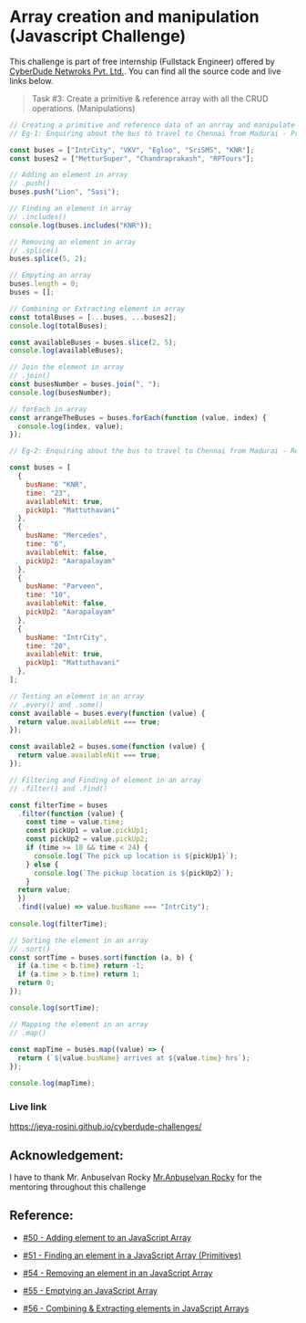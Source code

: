#  Array creation and manipulation (Javascript Challenge)

This challenge is part of free internship (Fullstack Engineer) offered by [CyberDude Netwroks Pvt. Ltd.](https://www.cyberdudenetworks.com/). You can find all the source code and live links below.

> Task #3:  Create a primitive & reference array with all the CRUD operations. (Manipulations)

```js
// Creating a primitive and reference data of an anrray and manipulate it
// Eg-1: Enquiring about the bus to travel to Chennai from Madurai - Primitive data type

const buses = ["IntrCity", "VKV", "Egloo", "SriSMS", "KNR"];
const buses2 = ["MetturSuper", "Chandraprakash", "RPTours"];

// Adding an element in array
// .push()
buses.push("Lion", "Sasi");

// Finding an element in array
// .includes()
console.log(buses.includes("KNR"));

// Removing an element in array
// .splice()
buses.splice(5, 2);

// Empyting an array
buses.length = 0;
buses = [];

// Combining or Extracting element in array
const totalBuses = [...buses, ...buses2];
console.log(totalBuses);

const availableBuses = buses.slice(2, 5);
console.log(availableBuses);

// Join the element in array
// .join()
const busesNumber = buses.join(", ");
console.log(busesNumber);

// forEach in array
const arrangeTheBuses = buses.forEach(function (value, index) {
  console.log(index, value);
});

// Eg-2: Enquiring about the bus to travel to Chennai from Madurai - Refrence data type

const buses = [
  { 
    busName: "KNR", 
    time: "23", 
    availableNit: true, 
    pickUp1: "Mattuthavani"
  },
  {
    busName: "Mercedes",
    time: "6",
    availableNit: false,
    pickUp2: "Aarapalayam"
  },
  {
    busName: "Parveen",
    time: "10",
    availableNit: false,
    pickUp2: "Aarapalayam"
  },
  {
    busName: "IntrCity",
    time: "20",
    availableNit: true,
    pickUp1: "Mattuthavani"
  },
];

// Testing an element in an array
// .every() and .some()
const available = buses.every(function (value) {
  return value.availableNit === true;
});

const available2 = buses.some(function (value) {
  return value.availableNit === true;
});

// Filtering and Finding of element in an array
// .filter() and .find()

const filterTime = buses
  .filter(function (value) {
    const time = value.time;
    const pickUp1 = value.pickUp1;
    const pickUp2 = value.pickUp2;
    if (time >= 18 && time < 24) {
      console.log(`The pick up location is ${pickUp1}`);
    } else {
      console.log(`The pickup location is ${pickUp2}`);
    }
  return value;
  })
  .find((value) => value.busName === "IntrCity");
 
console.log(filterTime);

// Sorting the element in an array
// .sort()
const sortTime = buses.sort(function (a, b) {
  if (a.time < b.time) return -1;
  if (a.time > b.time) return 1;
  return 0;
});

console.log(sortTime);

// Mapping the element in an array
// .map()
 
const mapTime = buses.map((value) => {
  return (`${value.busName} arrives at ${value.time} hrs`);
});

console.log(mapTime);

```
### Live link

https://jeya-rosini.github.io/cyberdude-challenges/


## Acknowledgement:

I have to thank Mr. Anbuselvan Rocky [Mr.Anbuselvan Rocky](https://github.com/anburocky3) for the mentoring throughout this challenge 


## Reference:

- [#50 - Adding element to an JavaScript Array](https://www.youtube.com/watch?v=4W13qhHFSRE&list=PL73Obo20O_7ihsIM5K-hHYPrcqkkdQcLa&index=51)  

- [#51 - Finding an element in a JavaScript Array (Primitives)](https://www.youtube.com/watch?v=7AIMdzNQtkY&list=PL73Obo20O_7ihsIM5K-hHYPrcqkkdQcLa&index=52)

- [#54 - Removing an element in an JavaScript Array](https://www.youtube.com/watch?v=zF273qlctfQ&list=PL73Obo20O_7ihsIM5K-hHYPrcqkkdQcLa&index=55)

- [#55 - Emptying an JavaScript Array](https://www.youtube.com/watch?v=Ux7oPByuoWE&list=PL73Obo20O_7ihsIM5K-hHYPrcqkkdQcLa&index=56)

- [#56 - Combining & Extracting elements in JavaScript Arrays](https://www.youtube.com/watch?v=Nj7Y_faSr7c&list=PL73Obo20O_7ihsIM5K-hHYPrcqkkdQcLa&index=57)